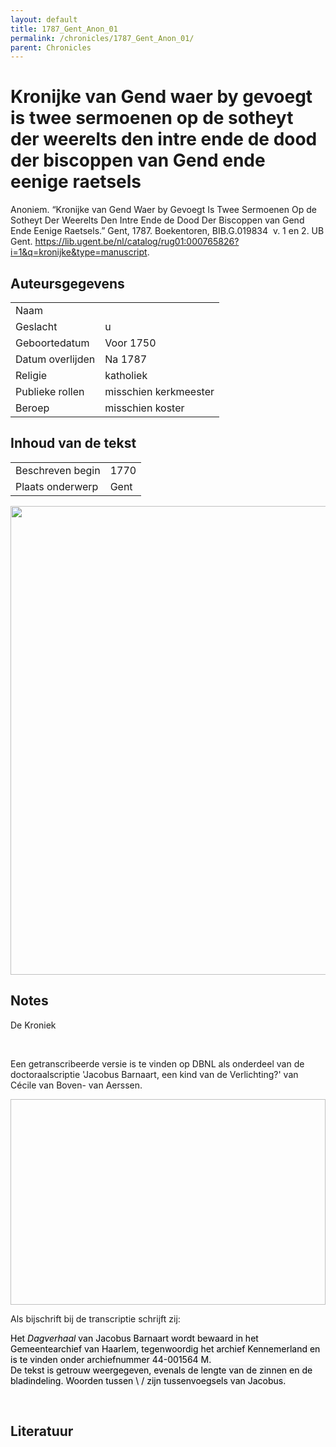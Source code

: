 ```yaml
---
layout: default
title: 1787_Gent_Anon_01
permalink: /chronicles/1787_Gent_Anon_01/
parent: Chronicles
--- 
```



# Kronijke van Gend waer by gevoegt is twee sermoenen op de sotheyt der weerelts den intre ende de dood der biscoppen van Gend ende eenige raetsels 

Anoniem. “Kronijke van Gend Waer by Gevoegt Is Twee Sermoenen Op de Sotheyt Der Weerelts Den Intre Ende de Dood Der Biscoppen van Gend Ende Eenige Raetsels.” Gent, 1787. Boekentoren, BIB.G.019834  v. 1 en 2. UB Gent. https://lib.ugent.be/nl/catalog/rug01:000765826?i=1&q=kronijke&type=manuscript. 

## Auteursgegevens 

| | | 
| --------------- | --------------- | 
| Naam |   | 
| Geslacht | u | 
 | Geboortedatum | Voor 1750 | 
| Datum overlijden | Na 1787 | 
| Religie | katholiek | 
| Publieke rollen | misschien kerkmeester | 
| Beroep | misschien koster | 

## Inhoud van de tekst 

| | | 
| --------------- | --------------- | 
| Beschreven begin | 1770 | 
| Plaats onderwerp | Gent | 

[<img src="..\..\barplots_chronicles\1787_Gent_Anon_01.jpg" width="750"/>](..\..\barplots_chronicles\1787_Gent_Anon_01.jpg) 

## Notes 

<div data-schema-version="8"><p>De Kroniek</p>
<p>&nbsp;</p>
<p>Een getranscribeerde versie is te vinden op DBNL als onderdeel van de doctoraalscriptie 'Jacobus Barnaart, een kind van de Verlichting?' van Cécile van Boven- van Aerssen.</p>
<p><img alt="" data-attachment-key="XMKBAG3I" width="606" height="329"></p>
<p>Als bijschrift bij de transcriptie schrijft zij:</p>
<p><span style="color: #000000"><span style="background-color: #f3f4f5">Het&nbsp;</span></span><em><span style="color: #000000"><span style="background-color: #f3f4f5">Dagverhaal</span></span></em><span style="color: #000000"><span style="background-color: #f3f4f5">&nbsp;van Jacobus Barnaart wordt bewaard in het Gemeentearchief van Haarlem, tegenwoordig het archief Kennemerland en is te vinden onder archiefnummer 44-001564 M.<br>De tekst is getrouw weergegeven, evenals de lengte van de zinnen en de bladindeling. Woorden tussen \ / zijn tussenvoegsels van Jacobus.</span></span></p>
<p>&nbsp;</p>
</div> 

## Literatuur 

